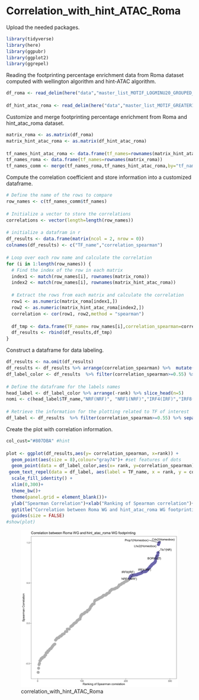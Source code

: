 # Correlation_with_hint_ATAC_Roma

Upload the needed packages.

``` r
library(tidyverse)
library(here)
library(ggpubr)
library(ggplot2)
library(ggrepel)
```

Reading the footprinting percentage enrichment data from Roma dataset
computed with wellington algorithm and hint-ATAC algorithm.

``` r
df_roma <- read_delim(here("data","master_list_MOTIF_LOGMINU20_GROUPED_SI_HG19_ROMA_max_AGOSTO23.txt"),delim = "\t", col_names = T) %>% column_to_rownames(var="motif") 

df_hint_atac_roma <- read_delim(here("data","master_list_MOTIF_GREATER15_GROUPED_SI_HG19_ROMA_max_HINT_ATAC_AGOSTO23.txt"),delim = "\t", col_names = T) %>% column_to_rownames(var="motif")
```

Customize and merge footprinting percentage enrichment from Roma and
hint_atac_roma dataset.

``` r
matrix_roma <- as.matrix(df_roma)
matrix_hint_atac_roma <- as.matrix(df_hint_atac_roma)

tf_names_hint_atac_roma <- data.frame(tf_names=rownames(matrix_hint_atac_roma))
tf_names_roma <- data.frame(tf_names=rownames(matrix_roma))
tf_names_comm <- merge(tf_names_roma,tf_names_hint_atac_roma,by="tf_names")
```

Compute the correlation coefficient and store information into a
customized dataframe.

``` r
# Define the name of the rows to compare
row_names <- c(tf_names_comm$tf_names)

# Initialize a vector to store the correlations
correlations <- vector(length=length(row_names))

# initialize a datafram in r
df_results <- data.frame(matrix(ncol = 2, nrow = 0))
colnames(df_results) <- c("TF_name","correlation_spearman")

# Loop over each row name and calculate the correlation
for (i in 1:length(row_names)) {
  # Find the index of the row in each matrix
  index1 <- match(row_names[i], rownames(matrix_roma))
  index2 <- match(row_names[i], rownames(matrix_hint_atac_roma))
  
  # Extract the rows from each matrix and calculate the correlation
  row1 <- as.numeric(matrix_roma[index1,])
  row2 <- as.numeric(matrix_hint_atac_roma[index2,])
  correlation <- cor(row1, row2,method = "spearman")
  
  df_tmp <- data.frame(TF_name= row_names[i],correlation_spearman=correlation )
  df_results <- rbind(df_results,df_tmp)
}
```

Construct a dataframe for data labeling.

``` r
df_results <- na.omit(df_results)
df_results <- df_results %>% arrange(correlation_spearman) %>%  mutate(rank = rank(correlation_spearman)) 
df_label_color <- df_results  %>% filter(correlation_spearman>=0.55) %>% separate(TF_name,c("TF_name",NA),sep="/") 

# Define the dataframe for the labels names
head_label <- df_label_color %>% arrange(-rank) %>% slice_head(n=5)
nomi <- c(head_label$TF_name,"NRF(NRF)", "NRF1(NRF)","IRF4(IRF)","IRF8(IRF)") 

# Retrieve the information for the plotting related to TF of interest
df_label <- df_results  %>% filter(correlation_spearman>=0.55) %>% separate(TF_name,c("TF_name",NA),sep="/") %>% filter(TF_name %in% nomi)
```

Create the plot with correlation information.

``` r
col_cust="#807DBA" #hint

plot <- ggplot(df_results,aes(y= correlation_spearman, x=rank)) + 
  geom_point(aes(size = 8),colour="gray74")+ #set features of dots
  geom_point(data = df_label_color,aes(x= rank, y=correlation_spearman),size=5,colour=col_cust)+
 geom_text_repel(data = df_label, aes(label = TF_name, x = rank, y = correlation_spearman),min.segment.length = 0.5,box.padding = 0.5) +
  scale_fill_identity() +
  xlim(0,300)+
  theme_bw()+ 
  theme(panel.grid = element_blank())+ 
  ylab("Spearman Correlation")+xlab("Ranking of Spearman correlation")+
  ggtitle("Correlation between Roma WG and hint_atac_roma WG footprinting")+
  guides(size = FALSE) 
#show(plot)
```

<figure>
<img
src="https://github.com/cleliacort/NRF1_paper/blob/main/Fig1/figures/Suppl/spearman_correlation_ROMA_wg_footprinting_ROMA_hint_atac_roma_footprinting_percentage_labels.png"
alt="correlation_with_hint_ATAC_Roma" />
<figcaption
aria-hidden="true">correlation_with_hint_ATAC_Roma</figcaption>
</figure>
